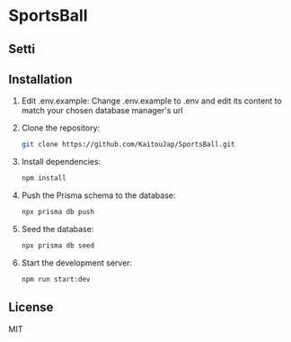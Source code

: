 # SportsBall

## Setti

## Installation

1. Edit .env.example:
    Change .env.example to .env and edit its content to match your chosen database manager's url

2. Clone the repository:
    ```sh
    git clone https://github.com/KaitouJap/SportsBall.git
    ```

3. Install dependencies:
    ```sh
    npm install
    ```

4. Push the Prisma schema to the database:
    ```sh
    npx prisma db push
    ```

5. Seed the database:
    ```sh
    npx prisma db seed
    ```

6. Start the development server:
    ```sh
    npm run start:dev
    ```

## License

MIT